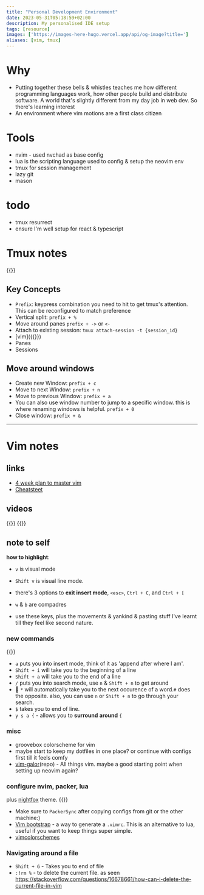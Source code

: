```yaml
---
title: "Personal Development Environment"
date: 2023-05-31T05:18:59+02:00
description: My personalised IDE setup
tags: [resource]
images: ['https://images-here-hugo.vercel.app/api/og-image?title=']
aliases: [vim, tmux]
---
```


# Why
- Putting together these bells & whistles teaches me how different programming languages work, how other people build and distribute software. A world that's slightly different from my day job in web dev. So there's learning interest
- An environment where vim motions are a first class citizen

# Tools
- nvim - used nvchad as base config
- lua is the scripting language used to config & setup the neovim env
- tmux for session management
- lazy git
- mason

# todo
- tmux resurrect
- ensure I'm well setup for react & typescript


# Tmux notes

{{<youtube DzNmUNvnB04>}}


## Key Concepts
- `Prefix`: keypress combination you need to hit to get tmux's attention. This can be reconfigured to match preference
- Vertical split: `prefix + %`
- Move around panes `prefix + ->` or `<-`
- Attach to existing session: `tmux attach-session -t {session_id}`
- [vim]({{<ref vim>}})
- Panes
- Sessions

## Move around windows
- Create new Window: `prefix + c`
- Move to next Window: `prefix + n`
- Move to previous Window: `prefix + a`
- You can also use window number to jump to a specific window. this is where renaming windows is helpful. `prefix + 0`
- Close window: `prefix + &`

---

# Vim notes

## links
- [4 week plan to master vim](https://peterxjang.com/blog/how-to-learn-vim-a-four-week-plan.html)
- [Cheatsteet](https://vimsheet.com/)


## videos
{{<youtube wlR5gYd6um0>}}
{{<youtube H3o4l4GVLW0>}}

## note to self
**how to highlight**:
- `v` is visual mode
- `Shift v` is visual line mode.

- there's 3 options to **exit insert mode**, `<esc>`, `Ctrl + C`, and `Ctrl + [` 
- `w` & `b` are compadres
- use these keys, plus the movements & yankind & pasting stuff I've learnt till they feel like second nature.

### new commands
{{<youtube gSHf_b6AWKc>}}

- `a` puts you into insert mode, think of it as 'append after where I am'.
- `Shift + i` will take you to the beginning of a line
- `Shift + a` will take you to the end of a line
- `/` puts you into search mode, use `n` & `Shift + n` to get around
- 🤯 `*` will automatically take you to the next occurence of a word.`#` does the opposite. also, you can use `n` or `Shift + n` to go through your search.
- `$` takes you to end of line.
- `y s a {` - allows you to **surround** **around** `{`

### misc
- groovebox colorscheme for vim
- maybe start to keep my dotfiles in one place? or continue with configs first till it feels comfy
- [vim-galor](https://github.com/mhinz/vim-galore)(repo) - All things vim. maybe a good starting point when setting up neovim again?

### configure nvim, packer, lua
plus [nightfox](https://github.com/EdenEast/nightfox.nvim) theme.
{{<youtube qb6fPgZMRF4>}}
- Make sure to `PackerSync` after copying configs from git or the other machine:)
- [Vim bootstrap](https://vim-bootstrap.com/) - a way to generate a `.vimrc`. This is an alternative to lua, useful if you want to keep things super simple.
- [vimcolorschemes](https://vimcolorschemes.com/)


### Navigating around a file 
- `Shift + G` - Takes you to end of file
- `:!rm %` - to delete the current file. as seen https://stackoverflow.com/questions/16678661/how-can-i-delete-the-current-file-in-vim
